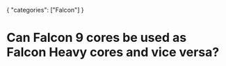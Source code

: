 {
    "categories": ["Falcon"]
}

# Can Falcon 9 cores be used as Falcon Heavy cores and vice versa?
